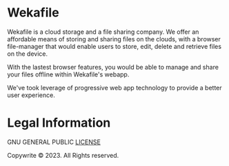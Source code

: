 # Wekafile
Wekafile is a cloud storage and a file sharing company. We offer an affordable means of storing and sharing files on the clouds, with a browser file-manager that would enable users to store, edit, delete and retrieve files on the device.


With the lastest browser features, you would be able to manage and share your files offline within Wekafile's webapp.


We've took leverage of progressive web app technology to provide a better user experience. 


# Legal Information
GNU GENERAL PUBLIC [LICENSE](./LICENSE)

Copywrite &copy; 2023. All Rights reserved.

